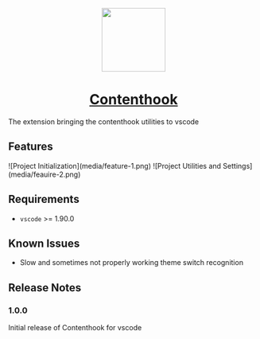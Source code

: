 <p align="center">
  <a href="https://contenthook.dev">
    <picture>
      <source media="(prefers-color-scheme: dark)" srcset="https://www.contenthook.dev/img/logo.png">
      <img src="https://www.contenthook.dev/img/logo.png" height="128">
    </picture>
    <h1 align="center">Contenthook</h1>
  </a>
</p>

The extension bringing the contenthook utilities to vscode

## Features

\!\[Project Initialization\]\(media/feature-1.png\)
\!\[Project Utilities and Settings]\(media/feauire-2.png\)

## Requirements

- `vscode` >= 1.90.0

## Known Issues

- Slow and sometimes not properly working theme switch recognition

## Release Notes

### 1.0.0

Initial release of Contenthook for vscode
